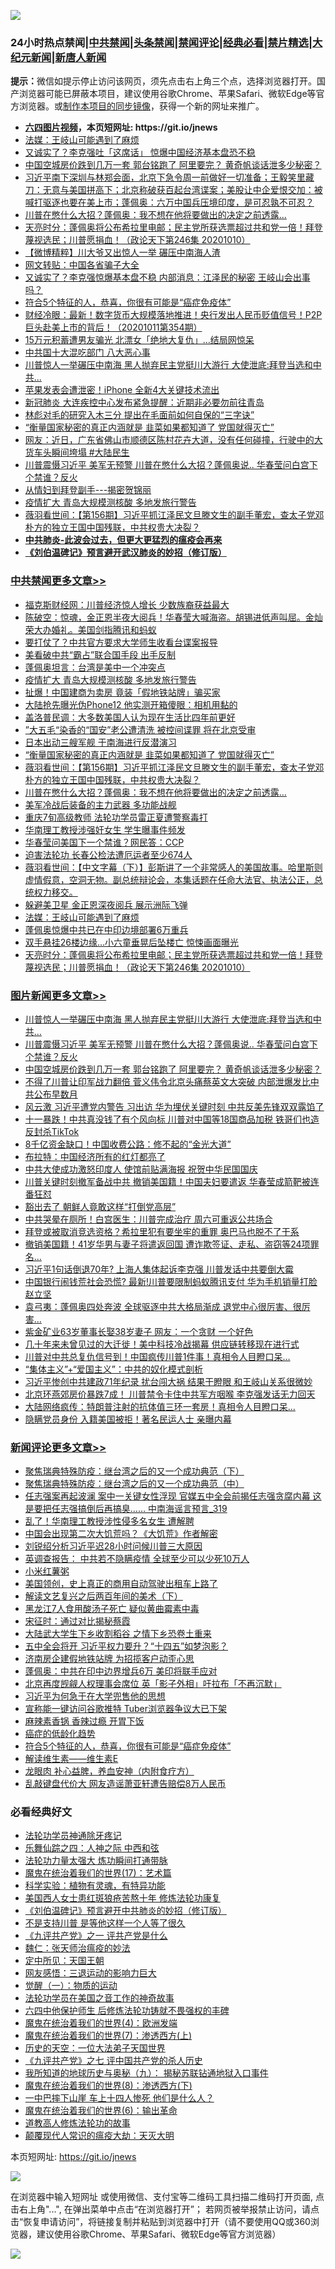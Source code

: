![](https://raw.githubusercontent.com/fqnews/bnews/master/64photo/fqnews-qr.jpg)

<div id="tt">
<h3>24小时热点禁闻|<a href="#%E4%B8%AD%E5%85%B1%E7%A6%81%E9%97%BB%E6%9B%B4%E5%A4%9A%E6%96%87%E7%AB%A0">中共禁闻</a>|<a href="#%E5%9B%BE%E7%89%87%E6%96%B0%E9%97%BB%E6%9B%B4%E5%A4%9A%E6%96%87%E7%AB%A0">头条禁闻</a>|<a href="#%E6%96%B0%E9%97%BB%E8%AF%84%E8%AE%BA%E6%9B%B4%E5%A4%9A%E6%96%87%E7%AB%A0">禁闻评论|<a href="#%E5%BF%85%E7%9C%8B%E7%BB%8F%E5%85%B8%E5%A5%BD%E6%96%87">经典必看|<a href="/video.md#%E7%A6%81%E7%89%87%E7%B2%BE%E9%80%89">禁片精选</a>|<a href="https://github.com/fqnews/djy/blob/master/gb/nf1351518.md#1">大纪元新闻</a>|<a href="https://github.com/fqnews/ntdtv/blob/master/gb/prog204.md#1">新唐人新闻</a></h3>
<div><b>提示：</b>微信如提示停止访问该网页，须先点击右上角三个点，选择浏览器打开。国产浏览器可能已屏蔽本项目，建议使用谷歌Chrome、苹果Safari、微软Edge等官方浏览器。或<a href="https://github.com/fqnews/bnews/blob/master/%E5%88%B6%E4%BD%9Cgit%E7%A6%81%E9%97%BB%E9%95%9C%E5%83%8F.md">制作本项目的同步镜像</a>，获得一个新的网址来推广。</div>
<ul>
<li><b><a href="http://d1.bdrive.tk/64.mp4" target="_blank">六四图片视频</a>，本页短网址: https://git.io/jnews</b></li>
<li><a href="/cbnews/20201011/1411791.md">法媒：王岐山可能遇到了麻烦</a></li>
<li><a href="/finance/20201011/1411756.md">又诚实了？李克强吐「这席话」 惊爆中国经济基本盘恐不稳</a></li>
<li><a href="/topimagenews/20201011/1412001.md">中国空城房价跌到几万一套 郭台铭跑了 阿里要完？ 黄奇帆谈话泄多少秘密？</a></li>
<li><a href="/bannedvideo/20201011/1412032.md">习近平南下深圳与林郑会面，北京下急令周一前做好一切准备；王毅笑里藏刀：无意与美国拼高下；北京称破获百起台湾谍案；美股让中企爱恨交加：被喊打驱逐也要在美上市；蓬佩奥：六万中国兵压境印度，是可忍孰不可忍？</a></li>
<li><a href="/cbnews/20201011/1411900.md">川普在憋什么大招？蓬佩奥：我不想在他将要做出的决定之前透露...</a></li>
<li><a href="/cbnews/20201011/1411753.md">天亮时分：蓬佩奥将公布希拉里电邮；民主党所获选票超过共和党一倍！拜登蔑视选民；川普愿捐血！（政论天下第246集 20201010）</a></li>
<li><a href="/comments/20201011/1411855.md">【微博精粹】川大爷又出惊人一举 碾压中南海人渣</a></li>
<li><a href="/baitai/20201011/1411926.md">网文转贴：中国各省骗子大全</a></li>
<li><a href="/finance/20201011/1412024.md">又诚实了？李克强惊爆基本盘不稳 内部消息：江泽民的秘密 王岐山会出事吗？</a></li>
<li><a href="/comments/20201011/1411912.md">符合5个特征的人，恭喜，你很有可能是“癌症免疫体”</a></li>
<li><a href="/bannedvideo/20201011/1411938.md">财经冷眼：最新！数字货币大规模落地推进！央行发出人民币贬值信号！P2P巨头赴美上市的背后！（20201011第354期）</a></li>
<li><a href="/cbnews/20201011/1411732.md">15万元积蓄遭男友骗光 北漂女「绝地大复仇」…结局网惊呆</a></li>
<li><a href="/comments/20201011/1411854.md">中共国十大混吃部门 八大恶心事</a></li>
<li><a href="/topimagenews/20201012/1412097.md">川普惊人一举碾压中南海 黑人抛弃民主党挺川大游行 大使泄底:拜登当选和中共...</a></li>
<li><a href="/cnnews/20201011/1411740.md">苹果发表会遭泄密！iPhone 全新4大关键技术流出</a></li>
<li><a href="/baitai/20201011/1412009.md">新冠肺炎 大连疾控中心发布紧急提醒：近期非必要勿前往青岛</a></li>
<li><a href="/cnnews/20201011/1411886.md">林彪对毛的研究入木三分 提出在毛面前如何自保的“三字诀”</a></li>
<li><a href="/cbnews/20201011/1411915.md">“衡量国家秘密的真正内涵就是 韭菜如果都知道了 党国就得灭亡”</a></li>
<li><a href="/bannedvideo/20201011/1411936.md">网友：近日，广东省佛山市顺德区陈村花卉大道，没有任何碰撞，行驶中的大货车头瞬间垮塌 #大陆民生</a></li>
<li><a href="/topimagenews/20201012/1412078.md">川普震慑习近平 美军无预警 川普在憋什么大招？蓬佩奥说.. 华春莹问白宫下个禁谁？反火</a></li>
<li><a href="/cnnews/20201011/1411743.md">从情妇到拜登副手---揭密贺锦丽</a></li>
<li><a href="/cbnews/20201012/1412099.md">疫情扩大 青岛大规模测核酸 多地发旅行警告</a></li>
<li><a href="/cbnews/20201011/1411906.md">薇羽看世间：【第156期】习近平抓江泽民文旦滕文生的副手董宏，查太子党邓朴方的独立王国中国残联，中共权贵大决裂？</a></li>
<li><b><a href="/comments/20200211/1275071.md" target="_blank">中共肺炎-此波会过去，但更大更猛烈的瘟疫会再来</a></b></li>
<li><b><a href="/comments/20200207/1272816.md" target="_blank">《刘伯温碑记》预言避开武汉肺炎的妙招（修订版）</a></b></li>
</ul>
</div>

<div class="catlist">
<h3><a href="/cbnews/" target="_blank">中共禁闻</a><span><a href="/cbnews/" target="_blank" rel="nofollow">更多文章>></a></span></h3>
<ul>
<li><a href="/cbnews/20201012/1412182.md" target="_blank">福克斯财经网：川普经济惊人增长 少数族裔获益最大</a></li>
<li><a href="/cbnews/20201012/1412179.md" target="_blank">陈破空：惊魂，金正恩半夜大阅兵！华春莹大喊海盗。胡锡进低声叫屈。金灿荣大办婚礼。美国剑指腾讯和蚂蚁</a></li>
<li><a href="/cbnews/20201012/1412169.md" target="_blank">要打仗了？中共官方要求大学师生收看台谍案报导</a></li>
<li><a href="/cbnews/20201012/1412101.md" target="_blank">美看破中共“霸占”联合国手段 出手反制</a></li>
<li><a href="/cbnews/20201012/1412100.md" target="_blank">蓬佩奥坦言：台湾是美中一个冲突点</a></li>
<li><a href="/cbnews/20201012/1412099.md" target="_blank">疫情扩大 青岛大规模测核酸 多地发旅行警告</a></li>
<li><a href="/cbnews/20201012/1412090.md" target="_blank">扯爆！中国建商为卖房 竟装「假地铁站牌」骗买家</a></li>
<li><a href="/cbnews/20201012/1412089.md" target="_blank">大陆抢先曝光伪Phone12 他实测开箱傻眼：相机用黏的</a></li>
<li><a href="/cbnews/20201012/1412071.md" target="_blank">盖洛普民调：大多数美国人认为现在生活比四年前更好</a></li>
<li><a href="/cbnews/20201011/1412021.md" target="_blank">”大五毛“染香的“国安”老公遭清洗 被控间谍罪 将在北京受审</a></li>
<li><a href="/cbnews/20201011/1411916.md" target="_blank">日本出动三艘军舰 于南海进行反潜演习</a></li>
<li><a href="/cbnews/20201011/1411915.md" target="_blank">“衡量国家秘密的真正内涵就是 韭菜如果都知道了 党国就得灭亡”</a></li>
<li><a href="/cbnews/20201011/1411906.md" target="_blank">薇羽看世间：【第156期】习近平抓江泽民文旦滕文生的副手董宏，查太子党邓朴方的独立王国中国残联，中共权贵大决裂？</a></li>
<li><a href="/cbnews/20201011/1411900.md" target="_blank">川普在憋什么大招？蓬佩奥：我不想在他将要做出的决定之前透露&#8230;</a></li>
<li><a href="/cbnews/20201011/1411892.md" target="_blank">美军冷战后装备的主力武器 多功能战舰</a></li>
<li><a href="/cbnews/20201011/1411842.md" target="_blank">重庆7旬高级教师 法轮功学员雷正夏遭警察毒打</a></li>
<li><a href="/cbnews/20201011/1411841.md" target="_blank">华南理工教授涉强奸女生 学生曝事件频发</a></li>
<li><a href="/cbnews/20201011/1411840.md" target="_blank">华春莹问美国下一个禁谁？网民答：CCP</a></li>
<li><a href="/cbnews/20201011/1411839.md" target="_blank">迫害法轮功 长春公检法遭厄运者至少674人</a></li>
<li><a href="/cbnews/20201011/1411838.md" target="_blank">薇羽看世间：【中文字幕（下）】彭斯讲了一个非常感人的美国故事。哈里斯则虚情假意，空洞无物。副总统辩论会，本集话题在任命大法官、执法公正，总统权力移交。</a></li>
<li><a href="/cbnews/20201011/1411810.md" target="_blank">躲避美卫星 金正恩深夜阅兵 展示洲际飞弹</a></li>
<li><a href="/cbnews/20201011/1411791.md" target="_blank">法媒：王岐山可能遇到了麻烦</a></li>
<li><a href="/cbnews/20201011/1411755.md" target="_blank">蓬佩奥惊爆中共已在中印边境部署6万重兵</a></li>
<li><a href="/cbnews/20201011/1411754.md" target="_blank">双手悬挂26楼边缘…小六童垂晃后坠楼亡 惊悚画面曝光</a></li>
<li><a href="/cbnews/20201011/1411753.md" target="_blank">天亮时分：蓬佩奥将公布希拉里电邮；民主党所获选票超过共和党一倍！拜登蔑视选民；川普愿捐血！（政论天下第246集 20201010）</a></li>

</ul>
</div>
<div class="catlist">
<h3><a href="/topimagenews/" target="_blank">图片新闻</a><span><a href="/topimagenews/" target="_blank" rel="nofollow">更多文章>></a></span></h3>
<ul>
<li><a href="/topimagenews/20201012/1412097.md" target="_blank">川普惊人一举碾压中南海 黑人抛弃民主党挺川大游行 大使泄底:拜登当选和中共&#8230;</a></li>
<li><a href="/topimagenews/20201012/1412078.md" target="_blank">川普震慑习近平 美军无预警 川普在憋什么大招？蓬佩奥说.. 华春莹问白宫下个禁谁？反火</a></li>
<li><a href="/topimagenews/20201011/1412001.md" target="_blank">中国空城房价跌到几万一套 郭台铭跑了 阿里要完？ 黄奇帆谈话泄多少秘密？</a></li>
<li><a href="/topimagenews/20201010/1411589.md" target="_blank">不得了川普让印军战力翻倍 菅义伟令北京头痛蔡英文大突破 内部泄爆发比中共公布早数月</a></li>
<li><a href="/topimagenews/20201010/1411550.md" target="_blank">风云激 习近平遭党内警告 习出访 华为埋伏关键时刻 中共反美先锋双双露馅了</a></li>
<li><a href="/topimagenews/20201010/1411497.md" target="_blank">十一暴跌！中共真没钱了有个风向标 川普对中国等18国商品加税 铁哥们也造反封杀TikTok</a></li>
<li><a href="/topimagenews/20201010/1411354.md" target="_blank">8千亿资金缺口！中国收费公路：修不起的“金光大道”</a></li>
<li><a href="/topimagenews/20201010/1411327.md" target="_blank">布拉特：中国经济所有的红灯都亮了</a></li>
<li><a href="/topimagenews/20201010/1411300.md" target="_blank">中共大使成功激怒印度人 使馆前贴满海报 祝贺中华民国国庆</a></li>
<li><a href="/topimagenews/20201009/1411001.md" target="_blank">川普关键时刻撤军备战中共 撤销美国籍！中国夫妇要遣返 华春莹成箭靶被连番狂怼</a></li>
<li><a href="/topimagenews/20201009/1410987.md" target="_blank">豁出去了 朝鲜人竟敢这样“打倒党高层”</a></li>
<li><a href="/topimagenews/20201009/1410710.md" target="_blank">中共哭晕在厕所！白宫医生：川普完成治疗 周六可重返公共场合</a></li>
<li><a href="/topimagenews/20201009/1410615.md" target="_blank">拜登或被取消竞选资格？希拉里犯有要坐牢的重罪 奥巴马也脱不了干系</a></li>
<li><a href="/topimagenews/20201009/1410614.md" target="_blank">撤销美国籍！41岁华男与妻子将遣返回国 遭诈欺签证、走私、盗窃等24项罪名…</a></li>
<li><a href="/topimagenews/20201008/1410330.md" target="_blank">习近平1句话倒退70年? 上海人集体起诉李克强 川普发话中共要倒大霉</a></li>
<li><a href="/topimagenews/20201008/1410321.md" target="_blank">中国银行闹钱荒社会恐慌? 最新!川普要限制蚂蚁腾讯支付 华为手机销量打脸赵立坚</a></li>
<li><a href="/topimagenews/20201008/1410189.md" target="_blank">袁弓夷：蓬佩奥四处奔波 全球驱逐中共大格局渐成 退党中心很厉害、很厉害&#8230;</a></li>
<li><a href="/topimagenews/20201008/1410146.md" target="_blank">紫金矿业63岁董事长娶38岁妻子 网友：一个贪财 一个好色</a></li>
<li><a href="/topimagenews/20201008/1410145.md" target="_blank">几十年来未曾见过的大迁徙！美中科技冷战揭幕 供应链转移现在进行式</a></li>
<li><a href="/topimagenews/20201008/1409855.md" target="_blank">川普对中共总复仇信号到！中国疯传川普1件事！真相令人目瞪口呆&#8230;</a></li>
<li><a href="/comments/20201007/1409565.md" target="_blank">“集体主义”+“爱国主义”：中共的奴化模式剖析</a></li>
<li><a href="/topimagenews/20201007/1409835.md" target="_blank">习近平惨创中共建政71年纪录 扰台闯大祸 结果干瞪眼 和王岐山关系很微妙</a></li>
<li><a href="/topimagenews/20201007/1409691.md" target="_blank">北京环燕郊房价暴跌7成！ 川普禁令卡住中共军方咽喉 李克强发话无力回天</a></li>
<li><a href="/topimagenews/20201007/1409548.md" target="_blank">大陆网络疯传：特朗普注射的抗体值三环一套房！真相令人目瞪口呆&#8230;</a></li>
<li><a href="/topimagenews/20201007/1409454.md" target="_blank">隐瞒党员身份 入籍美国被拒！著名民运人士 亲曝内幕</a></li>

</ul>
</div>
<div class="catlist">
<h3><a href="/comments/" target="_blank">新闻评论</a><span><a href="/comments/" target="_blank" rel="nofollow">更多文章>></a></span></h3>
<ul>
<li><a href="/comments/20201012/1412181.md" target="_blank">聚焦瑞典特殊防疫：继台湾之后的又一个成功典范（下）</a></li>
<li><a href="/comments/20201012/1412180.md" target="_blank">聚焦瑞典特殊防疫：继台湾之后的又一个成功典范（中）</a></li>
<li><a href="/comments/20201012/1412122.md" target="_blank">任志强案再起波澜 案中一关键女性浮现 官媒五中全会前揭任志强贪腐内幕 这是要把任志强搞倒后再搞臭…… 中南海谣言预言_319</a></li>
<li><a href="/comments/20201012/1412070.md" target="_blank">乱了！华南理工教授涉性侵多名女生 遭解聘</a></li>
<li><a href="/comments/20201011/1412055.md" target="_blank">中国会出现第二次大饥荒吗？《大饥荒》作者解密</a></li>
<li><a href="/comments/20201011/1412047.md" target="_blank">刘锐绍分析习近平迟28小时问候川普三大原因</a></li>
<li><a href="/comments/20201011/1412043.md" target="_blank">英调查报告： 中共若不隐瞒疫情 全球至少可以少死10万人</a></li>
<li><a href="/comments/20201011/1412042.md" target="_blank">小米红薯粥</a></li>
<li><a href="/comments/20201011/1412041.md" target="_blank">美国领创，史上真正的商用自动驾驶出租车上路了</a></li>
<li><a href="/comments/20201011/1412034.md" target="_blank">解读文艺复兴之后两百年间的美术（下）</a></li>
<li><a href="/comments/20201011/1412027.md" target="_blank">黑龙江7人食用酸汤子死亡 疑似黄曲霉素中毒</a></li>
<li><a href="/comments/20201011/1412019.md" target="_blank">宋征时：通过对比揭秘蔡霞</a></li>
<li><a href="/comments/20201011/1412022.md" target="_blank">大陆武大学生下乡收割稻谷 之情下乡恐卷土重来</a></li>
<li><a href="/comments/20201011/1412005.md" target="_blank">五中全会将开 习近平权力要升？“十四五”如梦泡影？</a></li>
<li><a href="/comments/20201011/1412004.md" target="_blank">济南房企建假地铁站牌 为招揽客户动歪心思</a></li>
<li><a href="/comments/20201011/1412003.md" target="_blank">蓬佩奥：中共在印中边界增兵6万 美印将联手应对</a></li>
<li><a href="/comments/20201011/1411977.md" target="_blank">北京再度觊觎人权理事会席位 英「影子外相」吁拉布「不再沉默」</a></li>
<li><a href="/comments/20201011/1411973.md" target="_blank">习近平为何急于在大学兜售他的思想</a></li>
<li><a href="/comments/20201011/1411966.md" target="_blank">宣称能一键访问谷歌推特 Tuber浏览器争议大已下架</a></li>
<li><a href="/comments/20201011/1411954.md" target="_blank">麻辣素香锅 香辣过瘾 开胃下饭</a></li>
<li><a href="/comments/20201011/1411913.md" target="_blank">癌症的低龄化趋势</a></li>
<li><a href="/comments/20201011/1411912.md" target="_blank">符合5个特征的人，恭喜，你很有可能是“癌症免疫体”</a></li>
<li><a href="/comments/20201011/1411911.md" target="_blank">解读维生素——维生素E</a></li>
<li><a href="/comments/20201011/1411910.md" target="_blank">龙眼肉 补心益脾，养血安神（内附食疗方）</a></li>
<li><a href="/comments/20201011/1411909.md" target="_blank">乱敲键盘代价大 网友造谣萧亚轩遭告赔偿8万人民币</a></li>

</ul>
</div>

<div class="catlist">
<h3>必看经典好文</h3>
<ul>
<li><a href="/health/20170626/780263.md" target="_blank">法轮功学员神通除牙疼记</a></li>
<li><a href="/tculture/20190101/791144.md" target="_blank">乐舞仙踪之四：人神之际 中西和弦</a></li>
<li><a href="/cbnews/20200816/1381005.md" target="_blank">法轮功力量太强大 炼功瞬间打通带脉</a></li>
<li><a href="/topimagenews/20180620/960677.md" target="_blank">魔鬼在统治着我们的世界(17)：艺术篇</a></li>
<li><a href="/comments/20200605/783205.md" target="_blank">科学实验：植物有灵魂，有特异功能</a></li>
<li><a href="/comments/20190126/1070164.md" target="_blank">美国西人女士患红斑狼疮苦熬十年 修炼法轮功康复</a></li>
<li><a href="/comments/20200207/1272816.md" target="_blank">《刘伯温碑记》预言避开中共肺炎的妙招（修订版）</a></li>
<li><a href="/comments/20200716/1361654.md" target="_blank">不是支持川普 是等他这样一个人等了很久</a></li>
<li><a href="/bookonline/20131116/201056.md" target="_blank">《九评共产党》之一 评共产党是什么</a></li>
<li><a href="/comments/20200224/1282494.md" target="_blank">魏仁：张天师治瘟疫的妙法</a></li>
<li><a href="/tculture/xiulian/20151111/470021.md" target="_blank">定中所见：天国王朝</a></li>
<li><a href="/cbnews/20200126/1265515.md" target="_blank">网友感悟：三退运动的影响力巨大</a></li>
<li><a href="/comments/20200810/1377609.md" target="_blank">觉醒（一）：物质的运动</a></li>
<li><a href="/comments/20200511/1326751.md" target="_blank">法轮功学员在美国之音工作的神奇故事</a></li>
<li><a href="/comments/20200926/1403542.md" target="_blank">六四中他保护师生 后修炼法轮功铸就不畏强权的丰碑</a></li>
<li><a href="/topimagenews/20180522/946266.md" target="_blank">魔鬼在统治着我们的世界(4)：欧洲发端</a></li>
<li><a href="/topimagenews/20180527/948369.md" target="_blank">魔鬼在统治着我们的世界(7)：渗透西方(上)</a></li>
<li><a href="/tculture/20121025/73067.md" target="_blank">历史的天空：一位大法弟子天国世界</a></li>
<li><a href="/bookonline/20131116/201048.md" target="_blank">《九评共产党》之七 评中国共产党的杀人历史</a></li>
<li><a href="/topimagenews/20180325/919134.md" target="_blank">我所知道的地球历史与奥秘（九）： 揭秘苏联钻通地狱入口事件</a></li>
<li><a href="/topimagenews/20180527/948714.md" target="_blank">魔鬼在统治着我们的世界(8)：渗透西方(下)</a></li>
<li><a href="/cbnews/20200611/1343057.md" target="_blank">一中巴摔下山崖 车上十四人惨死 他们是什么人？</a></li>
<li><a href="/topimagenews/20180524/947358.md" target="_blank">魔鬼在统治着我们的世界(6)：输出革命</a></li>
<li><a href="/comments/20200805/1375080.md" target="_blank">道教高人修炼法轮功的故事</a></li>
<li><a href="/comments/20200619/783185.md" target="_blank">颠覆现代人常识的瘟疫大劫：天灭大明</a></li>

</ul>
</div>

本页短网址: https://git.io/jnews

![](https://raw.githubusercontent.com/fqnews/bnews/master/64photo/fqnews-qr.jpg)

在浏览器中输入短网址 或使用微信、支付宝等二维码工具扫描二维码打开页面, 点击右上角"...", 在弹出菜单中点击“在浏览器打开”； 若网页被举报禁止访问，请点击“恢复申请访问”，将链接复制并粘贴到浏览器中打开（请不要使用QQ或360浏览器，建议使用谷歌Chrome、苹果Safari、微软Edge等官方浏览器）

![](https://raw.githubusercontent.com/fqnews/bnews/master/64photo/wx.jpg)